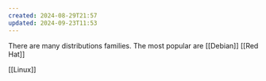 ```yaml
---
created: 2024-08-29T21:57
updated: 2024-09-23T11:53
---
```

There are many distributions families. The most popular are [[Debian]] [[Red Hat]] 

[[Linux]]